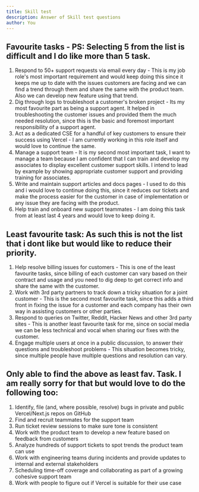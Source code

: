 ```yaml
---
title: Skill test
description: Answer of Skill test questions
author: You
---
```

## Favourite tasks - PS: Selecting 5 from the list is difficult and I do like more than 5 task.
1. Respond to 50+ support requests via email every day - This is my job role's most important requirement and would keep doing this since it keeps me up to date with the issues customers are facing and we can find a trend through them and share the same with the product team. Also we can develop new feature using that trend.
2. Dig through logs to troubleshoot a customer's broken project - Its my most favourite part as being a support agent. It helped in troubleshooting the customer issues and provided them the much needed resolution, since this is the basic and foremost important responsibility of a support agent.
3. Act as a dedicated CSE for a handful of key customers to ensure their success using Vercel - I am currently working in this role itself and would love to continue the same.
4. Manage a support team - It is my second most important task, I want to manage a team because I am confident that I can train and develop my associates to display excellent customer support skills. I intend to lead by example by showing appropriate customer support and providing training for associates.
5. Write and maintain support articles and docs pages - I used to do this and i would love to continue doing this, since it reduces our tickets and make the process easier for the customer in case of implementation or any issue they are facing with the product.
6. Help train and onboard new support teammates - I am doing this task from at least last 4 years and would love to keep doing it.
## Least favourite task: As such this is not the list that i dont like but would like to reduce their priority.
1. Help resolve billing issues for customers - This is one of the least favourite tasks, since billing of each customer can vary based on their contract and usage and you need to dig deep to get correct info and share the same with the customer.
2. Work with 3rd party partners to track down a tricky situation for a joint customer - This is the second most favourite task, since this adds a third front in fixing the issue for a customer and each company has their own way in assisting customers or other parties.
3. Respond to queries on Twitter, Reddit, Hacker News and other 3rd party sites - This is another least favourite task for me, since on social media we can be less technical and vocal when sharing our fixes with the customer.
4. Engage multiple users at once in a public discussion, to answer their questions and troubleshoot problems - This situation becomes tricky, since multiple people have multiple questions and resolution can vary.
## Only able to find the above as least fav. Task. I am really sorry for that but would love to do the following too:
1. Identify, file (and, where possible, resolve) bugs in private and public Vercel/Next.js repos on GitHub
2. Find and recruit teammates for the support team 
3. Run ticket review sessions to make sure tone is consistent
4. Work with the product team to develop a new feature based on feedback from customers
5. Analyze hundreds of support tickets to spot trends the product team can use
6. Work with engineering teams during incidents and provide updates to internal and external stakeholders
7. Scheduling time-off coverage and collaborating as part of a growing cohesive support team
8. Work with people to figure out if Vercel is suitable for their use case
